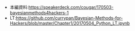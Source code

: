 - 本編資料:https://speakerdeck.com/cougar/170503-bayesianmethods4hackers-1
- LT:https://github.com/currypan/Bayesian-Methods-for-Hackers/blob/master/Chapter1/20170504_Python_LT.ipynb
